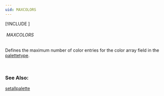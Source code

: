```yaml
---
uid: MAXCOLORS
---
```

[!INCLUDE [](graphics_header.md)]
######  &nbsp;MAXCOLORS&nbsp;

Defines the maximum number of color entries for the color array field in the [palettetype](palettetype.md).

<br>

### See Also:
<div class="data"><a href="setallpalette.md">  setallpalette</a>
</div>

<br>